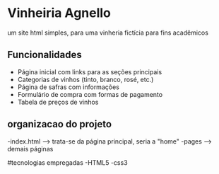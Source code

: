 # Vinheiria Agnello 

um site html simples, para uma vinheria fictícia para fins acadêmicos

## Funcionalidades
- Página inicial com links para as seções principais
- Categorias de vinhos (tinto, branco, rosé, etc.)
- Página de safras com informações
- Formulário de compra com formas de pagamento
- Tabela de preços de vinhos

## organizacao do projeto
-index.html --> trata-se da página principal, seria a "home"
-pages --> demais páginas

#tecnologias empregadas 
-HTML5
-css3

  
